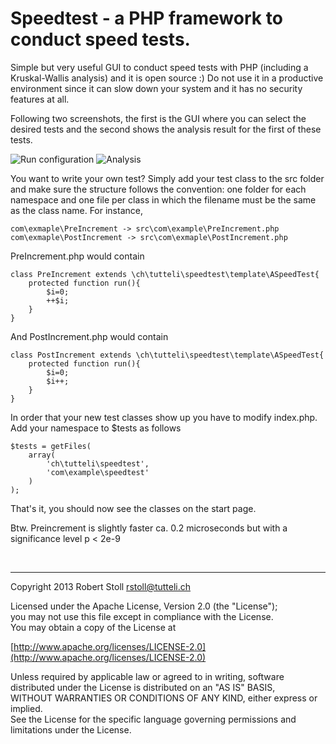 # Speedtest - a PHP framework to conduct speed tests.

Simple but very useful GUI to conduct speed tests with PHP (including a Kruskal-Wallis analysis) and it is open source :)
Do not use it in a productive environment since it can slow down your system and it has no security features at all.

Following two screenshots, the first is the GUI where you can select the desired tests and the second shows the analysis result for the first of these tests.

<img src="http://tsphp.tutteli.ch/wiki/download/attachments/8159234/speedtest.png" alt="Run configuration" title="Run configuration"/>
<img src="http://tsphp.tutteli.ch/wiki/download/attachments/8159234/speedtest_analysis.png" alt="Analysis" title="Analysis"/>

You want to write your own test? Simply add your test class to the src folder and make sure the structure follows the convention: one folder for each namespace and one file per class in which the filename must be the same as the class name.
For instance,

    com\exmaple\PreIncrement -> src\com\example\PreIncrement.php
    com\exmaple\PostIncrement -> src\com\exmaple\PostIncrement.php 
    
PreIncrement.php would contain

    class PreIncrement extends \ch\tutteli\speedtest\template\ASpeedTest{
        protected function run(){
            $i=0;
            ++$i;
        }
    }
	
And PostIncrement.php would contain
	
    class PostIncrement extends \ch\tutteli\speedtest\template\ASpeedTest{
        protected function run(){
            $i=0;
            $i++;
        }
    }

In order that your new test classes show up you have to modify index.php. Add your namespace to $tests as follows

    $tests = getFiles(
        array(
            'ch\tutteli\speedtest',
            'com\example\speedtest'
        )
    );

That's it, you should now see the classes on the start page.

Btw. Preincrement is slightly faster ca. 0.2 microseconds but with a significance level p < 2e-9

<br/>

---

Copyright 2013 Robert Stoll <rstoll@tutteli.ch>

Licensed under the Apache License, Version 2.0 (the "License");  
you may not use this file except in compliance with the License.  
You may obtain a copy of the License at  

[http://www.apache.org/licenses/LICENSE-2.0](http://www.apache.org/licenses/LICENSE-2.0)

Unless required by applicable law or agreed to in writing, software  
distributed under the License is distributed on an "AS IS" BASIS,  
WITHOUT WARRANTIES OR CONDITIONS OF ANY KIND, either express or implied.  
See the License for the specific language governing permissions and  
limitations under the License.
